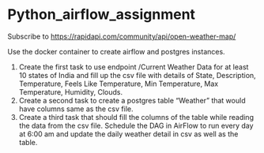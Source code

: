 # Python_airflow_assignment


Subscribe to https://rapidapi.com/community/api/open-weather-map/

Use the docker container to create airflow and postgres instances.

1. Create the first task to use endpoint /Current Weather Data for at least 10 states of India and fill up the csv file with details of 
   State, Description, Temperature, Feels Like Temperature, Min Temperature, Max Temperature, Humidity, Clouds.
2. Create a second task to create a postgres table “Weather” that would have columns same as the csv file.
3. Create a third task that should fill the columns of the table while reading the data from the csv file.
   Schedule the DAG in AirFlow to run every day at 6:00 am and update the daily weather detail in csv as well as the table.
